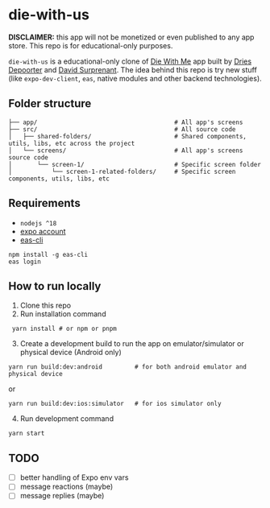 # die-with-us
**DISCLAIMER:** this app will not be monetized or even published to any app store. This repo is for educational-only purposes.

`die-with-us` is a educational-only clone of [Die With Me](https://diewithme.online/) app built by [Dries Depoorter](https://driesdepoorter.be/) and [David Surprenant](https://davidsurprenant.com/). The idea behind this repo is try new stuff (like `expo-dev-client`, `eas`, native modules and other backend technologies).

## Folder structure
```
├── app/                                      # All app's screens
├── src/                                      # All source code
│   ├── shared-folders/                       # Shared components, utils, libs, etc across the project
│   └── screens/                              # All app's screens source code
│       └── screen-1/                         # Specific screen folder
│           └── screen-1-related-folders/     # Specific screen components, utils, libs, etc
```
## Requirements
- `nodejs ^18`
- [expo account](https://expo.dev/)
- [eas-cli](https://github.com/expo/eas-cli)
```
npm install -g eas-cli
eas login
```

## How to run locally
1. Clone this repo
2. Run installation command
```
 yarn install # or npm or pnpm
```
3. Create a development build to run the app on emulator/simulator or physical device (Android only)
```
yarn run build:dev:android         # for both android emulator and physical device
```
or
```
yarn run build:dev:ios:simulator   # for ios simulator only
```
4. Run development command
```
yarn start
```

## TODO
- [ ] better handling of Expo env vars
- [ ] message reactions (maybe)
- [ ] message replies (maybe)
